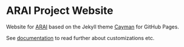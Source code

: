 # ARAI Project Website

Website for [ARAI](https://arai-telegram.github.io) based on the Jekyll theme [Cayman](https://github.com/pages-themes/cayman) for GitHub Pages.

See [documentation](https://github.com/pages-themes/cayman?tab=readme-ov-file#customizing) to read further about customizations etc.
